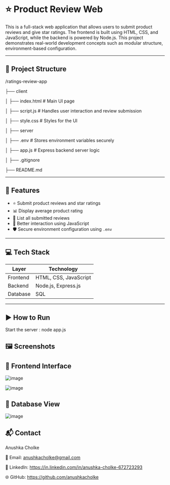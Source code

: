 # ⭐ Product Review Web

This is a full-stack web application that allows users to submit product reviews and give star ratings. The frontend is built using HTML, CSS, and JavaScript, while the backend is powered by Node.js. This project demonstrates real-world development concepts such as modular structure, environment-based configuration.

---

## 📁 Project Structure

/ratings-review-app

├── client

│ ├── index.html # Main UI page

│ ├── script.js # Handles user interaction and review submission

│ ├── style.css # Styles for the UI

│
├── server

│ ├── .env # Stores environment variables securely

│ ├── app.js # Express backend server logic

│
├── .gitignore 

├── README.md 


---

## 🚀 Features

- ⭐ Submit product reviews and star ratings
- 📊 Display average product rating
- 📃 List all submitted reviews
- 🔄 Better interaction using JavaScript
- 🛡️ Secure environment configuration using `.env`

---

## 💻 Tech Stack

| Layer     | Technology        |
|-----------|-------------------|
| Frontend  | HTML, CSS, JavaScript |
| Backend   | Node.js, Express.js  |
| Database  | SQL |

---

## ▶️ How to Run

Start the server : node app.js

## 🖼️ Screenshots

## 🔹 Frontend Interface

![image](https://github.com/user-attachments/assets/c674fcf7-125e-417a-afb8-e2994431ce7d)

![image](https://github.com/user-attachments/assets/a3d7054f-6a88-41a8-b9b6-0706c76f2750)

## 🔹 Database View

![image](https://github.com/user-attachments/assets/ad9470db-a4bc-4332-9d62-8f8cb268ff86)

## 📬 Contact

Anushka Cholke

📧 Email: anushkacholke@gmail.com

🔗 LinkedIn: https://in.linkedin.com/in/anushka-cholke-672723293

🌐 GitHub: https://github.com/anushkacholke

